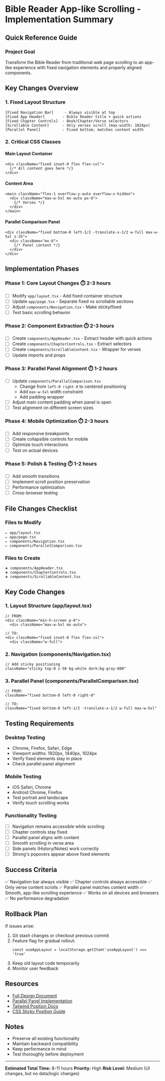 # Bible Reader App-like Scrolling - Implementation Summary

## Quick Reference Guide

### Project Goal
Transform the Bible Reader from traditional web page scrolling to an app-like experience with fixed navigation elements and properly aligned components.

## Key Changes Overview

### 1. Fixed Layout Structure
```
[Fixed Navigation Bar]     - Always visible at top
[Fixed App Header]        - Bible Reader title + quick actions
[Fixed Chapter Controls]  - Book/Chapter/Verse selectors
[Scrollable Content]      - Only verses scroll (max-width: 1024px)
[Parallel Panel]          - Fixed bottom, matches content width
```

### 2. Critical CSS Classes

#### Main Layout Container
```tsx
<div className="fixed inset-0 flex flex-col">
  {/* All content goes here */}
</div>
```

#### Content Area
```tsx
<main className="flex-1 overflow-y-auto overflow-x-hidden">
  <div className="max-w-5xl mx-auto px-6">
    {/* Verses */}
  </div>
</main>
```

#### Parallel Comparison Panel
```tsx
<div className="fixed bottom-0 left-1/2 -translate-x-1/2 w-full max-w-5xl z-35">
  <div className="mx-6">
    {/* Panel content */}
  </div>
</div>
```

## Implementation Phases

### Phase 1: Core Layout Changes ⏱️ 2-3 hours
- [ ] Modify `app/layout.tsx` - Add fixed container structure
- [ ] Update `app/page.tsx` - Separate fixed vs scrollable sections
- [ ] Adjust `components/Navigation.tsx` - Make sticky/fixed
- [ ] Test basic scrolling behavior

### Phase 2: Component Extraction ⏱️ 2-3 hours
- [ ] Create `components/AppHeader.tsx` - Extract header with quick actions
- [ ] Create `components/ChapterControls.tsx` - Extract selectors
- [ ] Create `components/ScrollableContent.tsx` - Wrapper for verses
- [ ] Update imports and props

### Phase 3: Parallel Panel Alignment ⏱️ 1-2 hours
- [ ] Update `components/ParallelComparison.tsx`
  - Change from `left-0 right-0` to centered positioning
  - Add `max-w-5xl` width constraint
  - Add padding wrapper
- [ ] Adjust main content padding when panel is open
- [ ] Test alignment on different screen sizes

### Phase 4: Mobile Optimization ⏱️ 2-3 hours
- [ ] Add responsive breakpoints
- [ ] Create collapsible controls for mobile
- [ ] Optimize touch interactions
- [ ] Test on actual devices

### Phase 5: Polish & Testing ⏱️ 1-2 hours
- [ ] Add smooth transitions
- [ ] Implement scroll position preservation
- [ ] Performance optimization
- [ ] Cross-browser testing

## File Changes Checklist

### Files to Modify
```
✏️ app/layout.tsx
✏️ app/page.tsx
✏️ components/Navigation.tsx
✏️ components/ParallelComparison.tsx
```

### Files to Create
```
➕ components/AppHeader.tsx
➕ components/ChapterControls.tsx
➕ components/ScrollableContent.tsx
```

## Key Code Changes

### 1. Layout Structure (app/layout.tsx)
```tsx
// FROM:
<div className="min-h-screen p-6">
  <div className="max-w-5xl mx-auto">

// TO:
<div className="fixed inset-0 flex flex-col">
  <div className="w-full">
```

### 2. Navigation (components/Navigation.tsx)
```tsx
// Add sticky positioning
className="sticky top-0 z-50 bg-white dark:bg-gray-800"
```

### 3. Parallel Panel (components/ParallelComparison.tsx)
```tsx
// FROM:
className="fixed bottom-0 left-0 right-0"

// TO:
className="fixed bottom-0 left-1/2 -translate-x-1/2 w-full max-w-5xl"
```

## Testing Requirements

### Desktop Testing
- Chrome, Firefox, Safari, Edge
- Viewport widths: 1920px, 1440px, 1024px
- Verify fixed elements stay in place
- Check parallel panel alignment

### Mobile Testing
- iOS Safari, Chrome
- Android Chrome, Firefox
- Test portrait and landscape
- Verify touch scrolling works

### Functionality Testing
- [ ] Navigation remains accessible while scrolling
- [ ] Chapter controls stay fixed
- [ ] Parallel panel aligns with content
- [ ] Smooth scrolling in verse area
- [ ] Side panels (History/Notes) work correctly
- [ ] Strong's popovers appear above fixed elements

## Success Criteria

✅ Navigation bar always visible
✅ Chapter controls always accessible
✅ Only verse content scrolls
✅ Parallel panel matches content width
✅ Smooth, app-like scrolling experience
✅ Works on all devices and browsers
✅ No performance degradation

## Rollback Plan

If issues arise:
1. Git stash changes or checkout previous commit
2. Feature flag for gradual rollout:
   ```tsx
   const useAppLayout = localStorage.getItem('useAppLayout') === 'true'
   ```
3. Keep old layout code temporarily
4. Monitor user feedback

## Resources

- [Full Design Document](./app-scrolling-design.md)
- [Parallel Panel Implementation](./parallel-comparison-implementation.md)
- [Tailwind Position Docs](https://tailwindcss.com/docs/position)
- [CSS Sticky Position Guide](https://developer.mozilla.org/en-US/docs/Web/CSS/position)

## Notes

- Preserve all existing functionality
- Maintain backward compatibility
- Keep performance in mind
- Test thoroughly before deployment

---

**Estimated Total Time:** 8-11 hours
**Priority:** High
**Risk Level:** Medium (UI changes, but no data/logic changes)